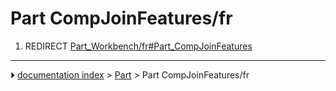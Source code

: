 # Part CompJoinFeatures/fr
1.  REDIRECT [Part_Workbench/fr#Part_CompJoinFeatures](Part_Workbench/fr#Part_CompJoinFeatures.md)



---
⏵ [documentation index](../README.md) > [Part](Part_Workbench.md) > Part CompJoinFeatures/fr
